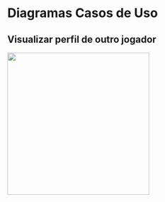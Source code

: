 # Diagramas Casos de Uso

## Visualizar perfil de outro jogador 

<div class="toolgrid">
	<div>
        <img height="320px" src="../imagens/visualizar_outro_jogador.png"> 
    </div>
</div>